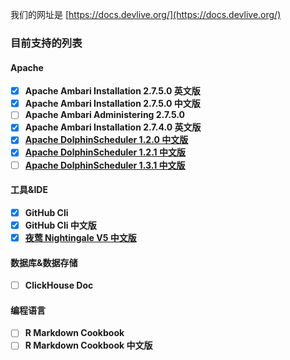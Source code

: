 我们的网址是 [https://docs.devlive.org/](https://docs.devlive.org/)

### 目前支持的列表

#### Apache

- [x] **Apache Ambari Installation 2.7.5.0 英文版**
- [x] **Apache Ambari Installation 2.7.5.0 中文版**
- [ ] **Apache Ambari Administering 2.7.5.0**
- [x] **Apache Ambari Installation 2.7.4.0 英文版**
- [x] [**Apache DolphinScheduler 1.2.0 中文版**](https://docs.devlive.org/books/apache-dolphin-scheduler-zh-1.2.0)
- [x] [**Apache DolphinScheduler 1.2.1 中文版**](https://docs.devlive.org/books/apache-dolphin-scheduler-zh-1.2.1)
- [ ] [**Apache DolphinScheduler 1.3.1 中文版**](https://docs.devlive.org/books/apache-dolphin-scheduler-zh-1.3.1)

#### 工具&IDE

- [x] **GitHub Cli**
- [x] **GitHub Cli 中文版**
- [x] [**夜莺 Nightingale V5 中文版**](https://docs.devlive.org/books/nightingale-zh-v5)

#### 数据库&数据存储

- [ ] **ClickHouse Doc**

#### 编程语言

- [ ] **R Markdown Cookbook**
- [ ] **R Markdown Cookbook 中文版**
